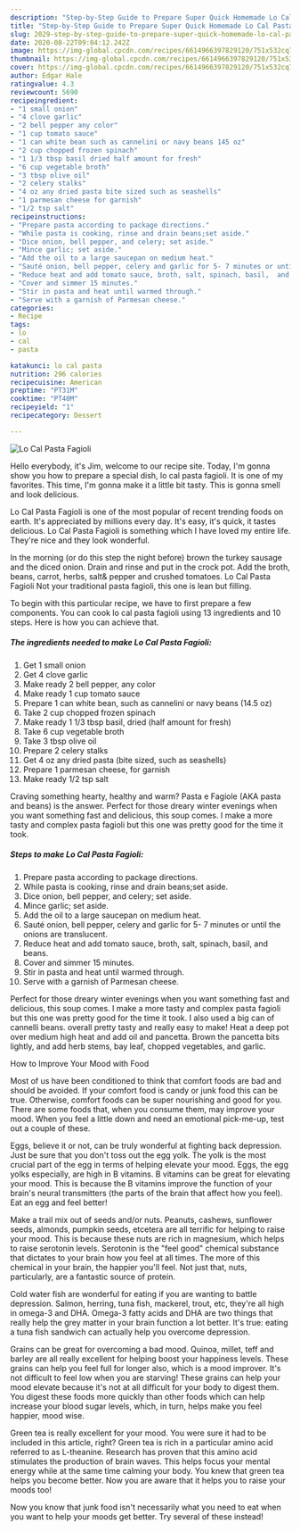 ```yaml
---
description: "Step-by-Step Guide to Prepare Super Quick Homemade Lo Cal Pasta Fagioli"
title: "Step-by-Step Guide to Prepare Super Quick Homemade Lo Cal Pasta Fagioli"
slug: 2029-step-by-step-guide-to-prepare-super-quick-homemade-lo-cal-pasta-fagioli
date: 2020-08-22T09:04:12.242Z
image: https://img-global.cpcdn.com/recipes/6614966397829120/751x532cq70/lo-cal-pasta-fagioli-recipe-main-photo.jpg
thumbnail: https://img-global.cpcdn.com/recipes/6614966397829120/751x532cq70/lo-cal-pasta-fagioli-recipe-main-photo.jpg
cover: https://img-global.cpcdn.com/recipes/6614966397829120/751x532cq70/lo-cal-pasta-fagioli-recipe-main-photo.jpg
author: Edgar Hale
ratingvalue: 4.3
reviewcount: 5690
recipeingredient:
- "1 small onion"
- "4 clove garlic"
- "2 bell pepper any color"
- "1 cup tomato sauce"
- "1 can white bean such as cannelini or navy beans 145 oz"
- "2 cup chopped frozen spinach"
- "1 1/3 tbsp basil dried half amount for fresh"
- "6 cup vegetable broth"
- "3 tbsp olive oil"
- "2 celery stalks"
- "4 oz any dried pasta bite sized such as seashells"
- "1 parmesan cheese for garnish"
- "1/2 tsp salt"
recipeinstructions:
- "Prepare pasta according to package directions."
- "While pasta is cooking, rinse and drain beans;set aside."
- "Dice onion, bell pepper, and celery; set aside."
- "Mince garlic; set aside."
- "Add the oil to a large saucepan on medium heat."
- "Sauté onion, bell pepper, celery and garlic for 5- 7 minutes or until the onions are translucent."
- "Reduce heat and add tomato sauce, broth, salt, spinach, basil,  and beans."
- "Cover and simmer 15 minutes."
- "Stir in pasta and heat until warmed through."
- "Serve with a garnish of Parmesan cheese."
categories:
- Recipe
tags:
- lo
- cal
- pasta

katakunci: lo cal pasta 
nutrition: 296 calories
recipecuisine: American
preptime: "PT31M"
cooktime: "PT40M"
recipeyield: "1"
recipecategory: Dessert

---
```



![Lo Cal Pasta Fagioli](https://img-global.cpcdn.com/recipes/6614966397829120/751x532cq70/lo-cal-pasta-fagioli-recipe-main-photo.jpg)

Hello everybody, it's Jim, welcome to our recipe site. Today, I'm gonna show you how to prepare a special dish, lo cal pasta fagioli. It is one of my favorites. This time, I'm gonna make it a little bit tasty. This is gonna smell and look delicious.

Lo Cal Pasta Fagioli is one of the most popular of recent trending foods on earth. It's appreciated by millions every day. It's easy, it's quick, it tastes delicious. Lo Cal Pasta Fagioli is something which I have loved my entire life. They're nice and they look wonderful.

In the morning (or do this step the night before) brown the turkey sausage and the diced onion. Drain and rinse and put in the crock pot. Add the broth, beans, carrot, herbs, salt&amp; pepper and crushed tomatoes. Lo Cal Pasta Fagioli Not your traditional pasta fagioli, this one is lean but filling.


To begin with this particular recipe, we have to first prepare a few components. You can cook lo cal pasta fagioli using 13 ingredients and 10 steps. Here is how you can achieve that.

<!--inarticleads1-->

##### The ingredients needed to make Lo Cal Pasta Fagioli:

1. Get 1 small onion
1. Get 4 clove garlic
1. Make ready 2 bell pepper, any color
1. Make ready 1 cup tomato sauce
1. Prepare 1 can white bean, such as cannelini or navy beans (14.5 oz)
1. Take 2 cup chopped frozen spinach
1. Make ready 1 1/3 tbsp basil, dried (half amount for fresh)
1. Take 6 cup vegetable broth
1. Take 3 tbsp olive oil
1. Prepare 2 celery stalks
1. Get 4 oz any dried pasta (bite sized, such as seashells)
1. Prepare 1 parmesan cheese, for garnish
1. Make ready 1/2 tsp salt


Craving something hearty, healthy and warm? Pasta e Fagiole (AKA pasta and beans) is the answer. Perfect for those dreary winter evenings when you want something fast and delicious, this soup comes. I make a more tasty and complex pasta fagioli but this one was pretty good for the time it took. 

<!--inarticleads2-->

##### Steps to make Lo Cal Pasta Fagioli:

1. Prepare pasta according to package directions.
1. While pasta is cooking, rinse and drain beans;set aside.
1. Dice onion, bell pepper, and celery; set aside.
1. Mince garlic; set aside.
1. Add the oil to a large saucepan on medium heat.
1. Sauté onion, bell pepper, celery and garlic for 5- 7 minutes or until the onions are translucent.
1. Reduce heat and add tomato sauce, broth, salt, spinach, basil,  and beans.
1. Cover and simmer 15 minutes.
1. Stir in pasta and heat until warmed through.
1. Serve with a garnish of Parmesan cheese.


Perfect for those dreary winter evenings when you want something fast and delicious, this soup comes. I make a more tasty and complex pasta fagioli but this one was pretty good for the time it took. I also used a big can of cannelli beans. overall pretty tasty and really easy to make! Heat a deep pot over medium high heat and add oil and pancetta. Brown the pancetta bits lightly, and add herb stems, bay leaf, chopped vegetables, and garlic. 

How to Improve Your Mood with Food


Most of us have been conditioned to think that comfort foods are bad and should be avoided. If your comfort food is candy or junk food this can be true. Otherwise, comfort foods can be super nourishing and good for you. There are some foods that, when you consume them, may improve your mood. When you feel a little down and need an emotional pick-me-up, test out a couple of these.

Eggs, believe it or not, can be truly wonderful at fighting back depression. Just be sure that you don't toss out the egg yolk. The yolk is the most crucial part of the egg in terms of helping elevate your mood. Eggs, the egg yolks especially, are high in B vitamins. B vitamins can be great for elevating your mood. This is because the B vitamins improve the function of your brain's neural transmitters (the parts of the brain that affect how you feel). Eat an egg and feel better!

Make a trail mix out of seeds and/or nuts. Peanuts, cashews, sunflower seeds, almonds, pumpkin seeds, etcetera are all terrific for helping to raise your mood. This is because these nuts are rich in magnesium, which helps to raise serotonin levels. Serotonin is the "feel good" chemical substance that dictates to your brain how you feel at all times. The more of this chemical in your brain, the happier you'll feel. Not just that, nuts, particularly, are a fantastic source of protein.

Cold water fish are wonderful for eating if you are wanting to battle depression. Salmon, herring, tuna fish, mackerel, trout, etc, they're all high in omega-3 and DHA. Omega-3 fatty acids and DHA are two things that really help the grey matter in your brain function a lot better. It's true: eating a tuna fish sandwich can actually help you overcome depression. 

Grains can be great for overcoming a bad mood. Quinoa, millet, teff and barley are all really excellent for helping boost your happiness levels. These grains can help you feel full for longer also, which is a mood improver. It's not difficult to feel low when you are starving! These grains can help your mood elevate because it's not at all difficult for your body to digest them. You digest these foods more quickly than other foods which can help increase your blood sugar levels, which, in turn, helps make you feel happier, mood wise.

Green tea is really excellent for your mood. You were sure it had to be included in this article, right? Green tea is rich in a particular amino acid referred to as L-theanine. Research has proven that this amino acid stimulates the production of brain waves. This helps focus your mental energy while at the same time calming your body. You knew that green tea helps you become better. Now you are aware that it helps you to raise your moods too!

Now you know that junk food isn't necessarily what you need to eat when you want to help your moods get better. Try several of these instead!


